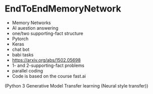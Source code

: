 # EndToEndMemoryNetwork
- Memory Networks
- AI auestion answering
- one/two supporting-fact structure
- Pytorch
- Keras
- chat bot
- babi tasks
- https://arxiv.org/abs/1502.05698
- 1- and 2-supporting-fact problems
- parallel coding
- Code is based on the course fast.ai

(Python 3
Generative Model
Transfer learning (Neural style transfer))
